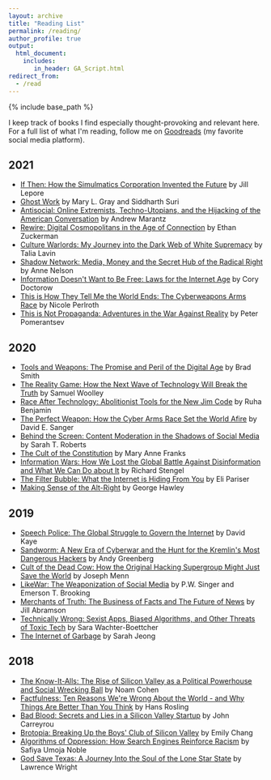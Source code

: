 ```yaml
---
layout: archive
title: "Reading List"
permalink: /reading/
author_profile: true
output: 
  html_document:
    includes:
       in_header: GA_Script.html
redirect_from:
  - /read
---
```


{% include base_path %}

I keep track of books I find especially thought-provoking and relevant here.
For a full list of what I'm reading, follow me on [Goodreads](https://www.goodreads.com/user/show/33780570-maggie) (my favorite social media platform).

## 2021

* [If Then: How the Simulmatics Corporation Invented the Future](https://www.goodreads.com/book/show/50489327-if-then) by Jill Lepore
* [Ghost Work](https://www.goodreads.com/book/show/41963432-ghost-work) by Mary L. Gray and Siddharth Suri
* [Antisocial: Online Extremists, Techno-Utopians, and the Hijacking of the American Conversation](https://www.goodreads.com/book/show/44139381-antisocial) by Andrew Marantz
* [Rewire: Digital Cosmopolitans in the Age of Connection](https://www.goodreads.com/book/show/16233761-rewire) by Ethan Zuckerman
* [Culture Warlords: My Journey into the Dark Web of White Supremacy](https://www.goodreads.com/book/show/50997978-culture-warlords) by Talia Lavin
* [Shadow Network: Media, Money and the Secret Hub of the Radical Right](https://www.goodreads.com/book/show/46020029-shadow-network) by Anne Nelson
* [Information Doesn't Want to Be Free: Laws for the Internet Age](https://www.goodreads.com/book/show/20763766-information-doesn-t-want-to-be-free) by Cory Doctorow
* [This is How They Tell Me the World Ends: The Cyberweapons Arms Race](https://www.goodreads.com/book/show/49247043-this-is-how-they-tell-me-the-world-ends) by Nicole Perlroth
* [This is Not Propaganda: Adventures in the War Against Reality](https://www.goodreads.com/book/show/41717504-this-is-not-propaganda) by Peter Pomerantsev

## 2020

* [Tools and Weapons: The Promise and Peril of the Digital Age](https://www.goodreads.com/book/show/44334073-tools-and-weapons) by Brad Smith
* [The Reality Game: How the Next Wave of Technology Will Break the Truth](https://www.goodreads.com/book/show/45731398-the-reality-game) by Samuel Woolley
* [Race After Technology: Abolitionist Tools for the New Jim Code](https://www.goodreads.com/book/show/42527493-race-after-technology) by Ruha Benjamin
* [The Perfect Weapon: How the Cyber Arms Race Set the World Afire](https://www.goodreads.com/book/show/36560496-the-perfect-weapon) by David E. Sanger
* [Behind the Screen: Content Moderation in the Shadows of Social Media](https://www.goodreads.com/book/show/41962923-behind-the-screen) by Sarah T. Roberts
* [The Cult of the Constitution](https://www.goodreads.com/book/show/42742089-the-cult-of-the-constitution) by Mary Anne Franks
* [Information Wars: How We Lost the Global Battle Against Disinformation and What We Can Do about It](https://www.goodreads.com/book/show/45359012-information-wars) by Richard Stengel
* [The Filter Bubble: What the Internet is Hiding From You](https://www.goodreads.com/book/show/10596103-the-filter-bubble) by Eli Pariser
* [Making Sense of the Alt-Right](https://www.goodreads.com/book/show/34889259-making-sense-of-the-alt-right) by George Hawley

## 2019

* [Speech Police: The Global Struggle to Govern the Internet](https://www.goodreads.com/book/show/43672755-speech-police) by David Kaye
* [Sandworm: A New Era of Cyberwar and the Hunt for the Kremlin's Most Dangerous Hackers](https://www.goodreads.com/book/show/41436213-sandworm) by Andy Greenberg
* [Cult of the Dead Cow: How the Original Hacking Supergroup Might Just Save the World](https://www.goodreads.com/book/show/42283862-cult-of-the-dead-cow) by Joseph Menn
* [LikeWar: The Weaponization of Social Media](https://www.goodreads.com/book/show/38242140-likewar) by P.W. Singer and Emerson T. Brooking
* [Merchants of Truth: The Business of Facts and The Future of News](https://www.goodreads.com/book/show/36373594-merchants-of-truth) by Jill Abramson
* [Technically Wrong: Sexist Apps, Biased Algorithms, and Other Threats of Toxic Tech](https://www.goodreads.com/book/show/38212110-technically-wrong) by Sara Wachter-Boettcher
* [The Internet of Garbage](https://www.goodreads.com/book/show/25910719-the-internet-of-garbage) by Sarah Jeong

## 2018

* [The Know-It-Alls: The Rise of Silicon Valley as a Political Powerhouse and Social Wrecking Ball](https://www.goodreads.com/book/show/34196063-the-know-it-alls) by Noam Cohen
* [Factfulness: Ten Reasons We're Wrong About the World - and Why Things Are Better Than You Think](https://www.goodreads.com/book/show/34890015-factfulness) by Hans Rosling
* [Bad Blood: Secrets and Lies in a Silicon Valley Startup](https://www.goodreads.com/book/show/37976541-bad-blood) by John Carreyrou
* [Brotopia: Breaking Up the Boys' Club of Silicon Valley](https://www.goodreads.com/book/show/36288143-brotopia) by Emily Chang
* [Algorithms of Oppression: How Search Engines Reinforce Racism](https://www.goodreads.com/book/show/34762552-algorithms-of-oppression) by Safiya Umoja Noble
* [God Save Texas: A Journey Into the Soul of the Lone Star State](https://www.goodreads.com/book/show/35457359-god-save-texas) by Lawrence Wright